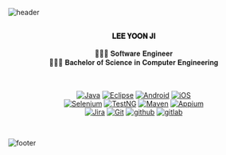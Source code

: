 ![header](https://capsule-render.vercel.app/api?type=waving&&color=gradient&height=100&section=header&fontSize=90)


<div align = "center">

<br/>
<strong> 𝐋𝐄𝐄 𝐘𝐎𝐎𝐍 𝐉𝐈 </strong><br><br>
👩🏻‍💻 𝐒𝐨𝐟𝐭𝐰𝐚𝐫𝐞 𝐄𝐧𝐠𝐢𝐧𝐞𝐞𝐫 <br>
👩🏻‍🎓 𝐁𝐚𝐜𝐡𝐞𝐥𝐨𝐫 𝐨𝐟 𝐒𝐜𝐢𝐞𝐧𝐜𝐞 𝐢𝐧 𝐂𝐨𝐦𝐩𝐮𝐭𝐞𝐫 𝐄𝐧𝐠𝐢𝐧𝐞𝐞𝐫𝐢𝐧𝐠 <br>

<br/><br/>
[![Java](https://img.shields.io/badge/Java-73A1FB?style=flat&logo=java&logoColor=white)](https://docs.oracle.com/javase/8/docs/api/overview-summary.html)
[![Eclipse](https://img.shields.io/badge/Eclipse-blue?style=flat&logo=Eclipse&logoColor=white)](https://www.eclipse.org/)
[![Android](https://img.shields.io/badge/Android-A1C837?style=flat&logo=android&logoColor=white)](https://developer.android.com/docs)
[![iOS](https://img.shields.io/badge/iOS-red?style=flat&logo=ios&logoColor=white)](https://developer.apple.com/kr/)
<br/>
[![Selenium](https://img.shields.io/badge/Selenium-00B400?style=flat&logo=Selenium&logoColor=white)](https://www.selenium.dev/documentation/en/)
[![TestNG](https://img.shields.io/badge/TestNG-yellow?style=flat&logo=testng&logoColor=white)](https://testng.org/doc/)
[![Maven](https://img.shields.io/badge/Maven-F361A6?style=flat&logo=apache&logoColor=white)](https://testng.org/doc/)
[![Appium](https://img.shields.io/badge/Appium-00A8D4?style=flat&logo=appium&logoColor=white)](https://github.com/appium/appium)
<br/>
[![Jira](https://img.shields.io/badge/-Jira-navy?style=flat&logo=jira&logoColor=white)](https://github.com/lee-yoon-ji)
[![Git](https://img.shields.io/badge/-Git-orange?style=flat&logo=git&logoColor=white)](https://github.com/lee-yoon-ji)
[![github](https://img.shields.io/badge/-github-black?style=flat&logo=github&logoColor=white)](https://github.com/lee-yoon-ji)
[![gitlab](https://img.shields.io/badge/-gitlab-purple?style=flat&logo=gitlab&logoColor=white)](https://github.com/lee-yoon-ji)
<br/>
</div>

<br/>

![footer](https://capsule-render.vercel.app/api?type=waving&&color=gradient&height=100&section=footer&fontSize=90)






<!---
[![Cucumber](https://img.shields.io/badge/Cucumber-03A617?style=flat&logo=cucumber&logoColor=white)](https://cucumber.io/docs)
[![C++](https://img.shields.io/badge/C++-00599D?style=flat&logo=cplusplus&logoColor=white)](http://www.cplusplus.com/)
[![Python](https://img.shields.io/badge/Python-yellow?style=flat&logo=python&logoColor=white)](https://docs.python.org/ko/3/)
[![JUnit](https://img.shields.io/badge/JUnit-FF0000?style=flat&logo=JUnit&logoColor=white)](https://junit.org/junit5/docs/current/user-guide/)
[![Kotlin](https://img.shields.io/badge/Kotlin-06ABFF?style=flat&logo=kotlin&logoColor=white)](https://kotlinlang.org/docs/home.html)
[![Flutter](https://img.shields.io/badge/Flutter-45D1FD?style=flat&logo=flutter&logoColor=white)](https://flutter-ko.dev/docs)
[![Swift](https://img.shields.io/badge/Swift-FF562D?style=flat&logo=swift&logoColor=white)](https://github.com/lee-yoon-ji)
[![React](https://img.shields.io/badge/React-4AD5FF?style=flat&logo=react&logoColor=white)](https://github.com/lee-yoon-ji)
[![NodeJS](https://img.shields.io/badge/NodeJS-22741C?style=flat&logo=Node.js&logoColor=white)](https://github.com/lee-yoon-ji)

[![Archive Badge](http://img.shields.io/badge/-Archive-black?style=flat-square&logo=github&link=Archive/)](https://github.com/lamlyg)
[![Notion Badge](http://img.shields.io/badge/-Notion-black?style=flat-square&logo=notion&link=Notion/)](https://www.notion.so/colossal-diplodocus-eb8/a1410ab0552941cdb3d23fd56d741feb)
[![PLAYLIST Badge](http://img.shields.io/badge/-PLAYLIST-black?style=flat-square&logo=spotify&link=PLAYLIST/)](https://open.spotify.com/playlist/4xwJblPWVeMmteYDqcPzXl?si=4f2f0e96f86443ad)
<br/><br/>
  
[![Archive Badge](http://img.shields.io/badge/-Archive-black?style=flat-square&logo=github&link=Archive/)](https://github.com/lamlyg)
[![Notion Badge](http://img.shields.io/badge/-Notion-black?style=flat-square&logo=notion&link=Notion/)](https://www.notion.so/colossal-diplodocus-eb8/a1410ab0552941cdb3d23fd56d741feb)
[![PLAYLIST Badge](http://img.shields.io/badge/-PLAYLIST-black?style=flat-square&logo=spotify&link=PLAYLIST/)](https://open.spotify.com/playlist/4xwJblPWVeMmteYDqcPzXl?si=4f2f0e96f86443ad)
[![BLOG Badge](http://img.shields.io/badge/-BLOG-black?style=flat-square&logo=naver&link=BLOG/)](https://blog.naver.com/lamlyg)

  ﹏﹏﹏﹏﹏﹏﹏﹏
lee-yoon-ji/lee-yoon-ji is a ✨ special ✨ repository because its `README.md` (this file) appears on your GitHub profile.
You can click the Preview link to take a look at your changes.
- 👋 Hi, I’m @lee-yoon-ji
- 👀 I’m interested in ...
- 🌱 I’m currently learning ...
- 💞️ I’m looking to collaborate on ...
- 📫 How to reach me ...
--->

